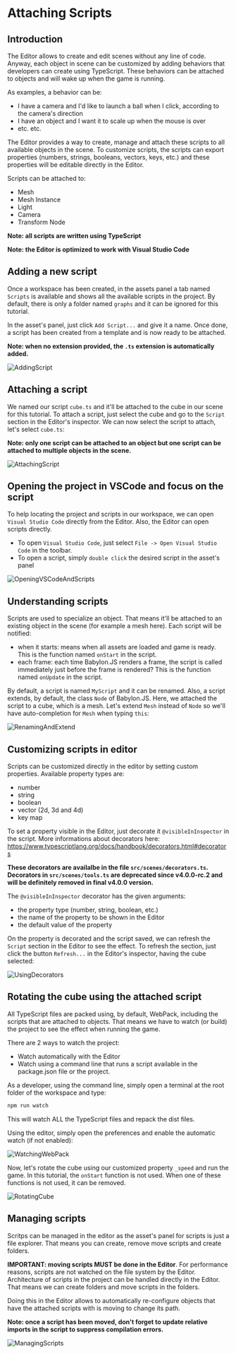 # Attaching Scripts

## Introduction
The Editor allows to create and edit scenes without any line of code. Anyway, each object in scene can be customized by adding behaviors that developers can create using TypeScript. These behaviors can be attached to objects and will wake up when the game is running.

As examples, a behavior can be:
* I have a camera and I'd like to launch a ball when I click, according to the camera's direction
* I have an object and I want it to scale up when the mouse is over
* etc. etc.

The Editor provides a way to create, manage and attach these scripts to all available objects in the scene. To customize scripts, the scripts can export properties (numbers, strings, booleans, vectors, keys, etc.) and these properties will be editable directly in the Editor.

Scripts can be attached to:
* Mesh
* Mesh Instance
* Light
* Camera
* Transform Node

**Note: all scripts are written using TypeScript**

**Note: the Editor is optimized to work with Visual Studio Code**

## Adding a new script
Once a workspace has been created, in the assets panel a tab named `Scripts` is available and shows all the available scripts in the project. By default, there is only a folder named `graphs` and it can be ignored for this tutorial.

In the asset's panel, just click `Add Script...` and give it a name. Once done, a script has been created from a template and is now ready to be attached.

**Note: when no extension provided, the `.ts` extension is automatically added.**

![AddingScript](./addingscript.gif)

## Attaching a script
We named our script `cube.ts` and it'll be attached to the cube in our scene for this tutorial. To attach a script, just select the cube and go to the `Script` section in the Editor's inspector. We can now select the script to attach, let's select `cube.ts`:

**Note: only one script can be attached to an object but one script can be attached to multiple objects in the scene.**

![AttachingScript](./attachingscript.gif)

## Opening the project in VSCode and focus on the script
To help locating the project and scripts in our workspace, we can open `Visual Studio Code` directly from the Editor. Also, the Editor can open scripts directly.

* To open `Visual Studio Code`, just select `File -> Open Visual Studio Code` in the toolbar.
* To open a script, simply `double click` the desired script in the asset's panel

![OpeningVSCodeAndScripts](./openingvscodeandscript.gif)

## Understanding scripts
Scripts are used to specialize an object. That means it'll be attached to an existing object in the scene (for example a mesh here). Each script will be notified:
* when it starts: means when all assets are loaded and game is ready. This is the function named `onStart` in the script.
* each frame: each time Babylon.JS renders a frame, the script is called immediately just before the frame is rendered? This is the function named `onUpdate` in the script.

By default, a script is named `MyScript` and it can be renamed. Also, a script extends, by default, the class `Node` of Babylon.JS. Here, we attached the script to a cube, which is a mesh. Let's extend `Mesh` instead of `Node` so we'll have auto-completion for `Mesh` when typing `this`:

![RenamingAndExtend](./renamingandextend.gif)

## Customizing scripts in editor
Scripts can be customized directly in the editor by setting custom properties. Available property types are:
* number
* string
* boolean
* vector (2d, 3d and 4d)
* key map

To set a property visible in the Editor, just decorate it `@visibleInInspector` in the script. More informations about decorators here: https://www.typescriptlang.org/docs/handbook/decorators.html#decorators

**These decorators are availalbe in the file `src/scenes/decorators.ts`. Decorators in `src/scenes/tools.ts` are deprecated since v4.0.0-rc.2 and will be definitely removed in final v4.0.0 version.**

The `@visibleInInspector` decorator has the given arguments:
* the property type (number, string, boolean, etc.)
* the name of the property to be shown in the Editor
* the default value of the property

On the property is decorated and the script saved, we can refresh the `Script` section in the Editor to see the effect. To refresh the section, just click the button `Refresh...` in the Editor's inspector, having the cube selected:

![UsingDecorators](./decorators.gif)

## Rotating the cube using the attached script
All TypeScript files are packed using, by default, WebPack, including the scripts that are attached to objects. That means we have to watch (or build) the project to see the effect when running the game.

There are 2 ways to watch the project:
* Watch automatically with the Editor
* Watch using a command line that runs a script available in the package.json file or the project.

As a developer, using the command line, simply open a terminal at the root folder of the workspace and type:
```bash
npm run watch
```

This will watch ALL the TypeScript files and repack the dist files.

Using the editor, simply open the preferences and enable the automatic watch (if not enabled):

![WatchingWebPack](./watchingwebpack.gif)

Now, let's rotate the cube using our customized property `_speed` and run the game. In this tutorial, the `onStart` function is not used. When one of these functions is not used, it can be removed.

![RotatingCube](./rotatingcube.gif)

## Managing scripts
Scritps can be managed in the editor as the asset's panel for scripts is just a file explorer. That means you can create, remove move scripts and create folders.

**IMPORTANT: moving scripts MUST be done in the Editor**. For performance reasons, scripts are not watched on the file system by the Editor. Architecture of scripts in the project can be handled directly in the Editor. That means we can create folders and move scripts in the folders.

Doing this in the Editor allows to automatically re-configure objects that have the attached scripts with is moving to change its path.

**Note: once a script has been moved, don't forget to update relative imports in the script to suppress compilation errors.**

![ManagingScripts](./managingscripts.gif)
